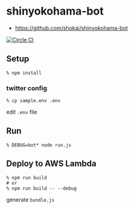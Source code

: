 # shinyokohama-bot

- https://github.com/shokai/shinyokohama-bot

[![Circle CI](https://circleci.com/gh/shokai/shinyokohama-bot.svg?style=svg)](https://circleci.com/gh/shokai/shinyokohama-bot)


## Setup

    % npm install

### twitter config

    % cp sample.env .env

edit `.env` file


## Run

    % DEBUG=bot* node run.js


## Deploy to AWS Lambda

    % npm run build
    # or
    % npm run build -- --debug

generate `bundle.js`

